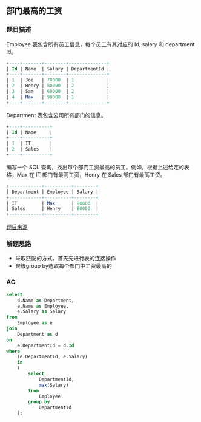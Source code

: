 ## 部门最高的工资

### 题目描述

Employee 表包含所有员工信息，每个员工有其对应的 Id, salary 和 department Id。

```sql
+----+-------+--------+--------------+
| Id | Name  | Salary | DepartmentId |
+----+-------+--------+--------------+
| 1  | Joe   | 70000  | 1            |
| 2  | Henry | 80000  | 2            |
| 3  | Sam   | 60000  | 2            |
| 4  | Max   | 90000  | 1            |
+----+-------+--------+--------------+
```

Department 表包含公司所有部门的信息。

```sql
+----+----------+
| Id | Name     |
+----+----------+
| 1  | IT       |
| 2  | Sales    |
+----+----------+
```

编写一个 SQL 查询，找出每个部门工资最高的员工。例如，根据上述给定的表格，Max 在 IT 部门有最高工资，Henry 在 Sales 部门有最高工资。

```sql
+------------+----------+--------+
| Department | Employee | Salary |
+------------+----------+--------+
| IT         | Max      | 90000  |
| Sales      | Henry    | 80000  |
+------------+----------+--------+
```

[题目来源](https://leetcode-cn.com/problems/department-highest-salary/)

### 解题思路

* 采取匹配的方式，首先先进行表的连接操作
* 聚簇group by选取每个部门中工资最高的

### AC

```sql
select
    d.Name as Department,
    e.Name as Employee,
    e.Salary as Salary
from
    Employee as e
join
    Department as d
on
    e.DepartmentId = d.Id
where
    (e.DepartmentId, e.Salary)
    in
    (
        select
            DepartmentId,
            max(Salary)
        from
            Employee
        group by
            DepartmentId
    );
```